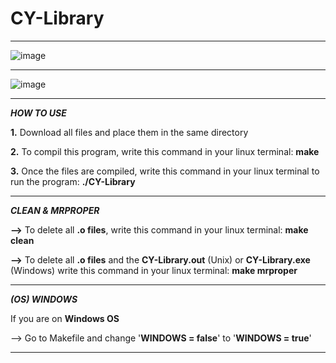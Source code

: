 # CY-Library

---------------------------------------------------------------------------------------------------------------

![image](https://user-images.githubusercontent.com/106913812/172070477-8f226314-ca1f-485d-a045-bbbe1079e763.png)

---------------------------------------------------------------------------------------------------------------

![image](https://user-images.githubusercontent.com/106913812/172073683-57227d3d-d428-4865-9d2e-4f530712b1ed.png)


---------------------------------------------------------------------------------------------------------------

**_HOW TO USE_**

**1.** Download all files and place them in the same directory

**2.** To compil this program, write this command in your linux terminal: **make**

**3.** Once the files are compiled, write this command in your linux terminal to run the program: **./CY-Library**


---------------------------------------------------------------------------------------------------------------

**_CLEAN & MRPROPER_**

**-->** To delete all **.o files**, write this command in your linux terminal: **make clean**

**-->** To delete all **.o files** and the **CY-Library.out** (Unix) or **CY-Library.exe** (Windows)  write this command in your linux terminal: **make mrproper**

---------------------------------------------------------------------------------------------------------------


**_(OS)  WINDOWS_**

If you are on **Windows OS**

--> Go to Makefile and change '**WINDOWS = false**' to '**WINDOWS = true**'

---------------------------------------------------------------------------------------------------------------
